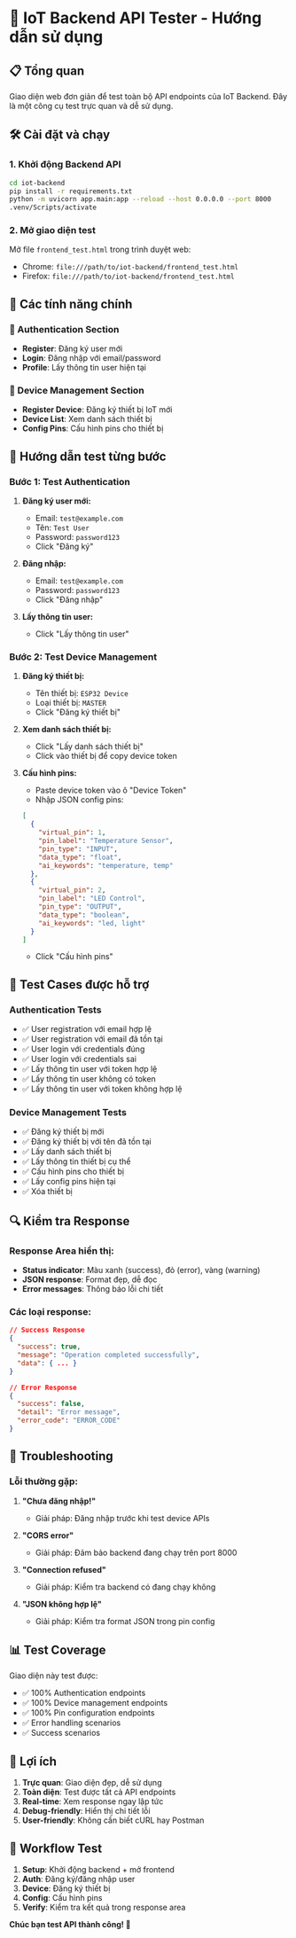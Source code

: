 # 🚀 IoT Backend API Tester - Hướng dẫn sử dụng

## 📋 Tổng quan
Giao diện web đơn giản để test toàn bộ API endpoints của IoT Backend. Đây là một công cụ test trực quan và dễ sử dụng.

## 🛠️ Cài đặt và chạy

### 1. Khởi động Backend API
```bash
cd iot-backend
pip install -r requirements.txt
python -m uvicorn app.main:app --reload --host 0.0.0.0 --port 8000
.venv/Scripts/activate
```

### 2. Mở giao diện test
Mở file `frontend_test.html` trong trình duyệt web:
- Chrome: `file:///path/to/iot-backend/frontend_test.html`
- Firefox: `file:///path/to/iot-backend/frontend_test.html`

## 🔧 Các tính năng chính

### 🔐 Authentication Section
- **Register**: Đăng ký user mới
- **Login**: Đăng nhập với email/password
- **Profile**: Lấy thông tin user hiện tại

### 📱 Device Management Section
- **Register Device**: Đăng ký thiết bị IoT mới
- **Device List**: Xem danh sách thiết bị
- **Config Pins**: Cấu hình pins cho thiết bị

## 📝 Hướng dẫn test từng bước

### Bước 1: Test Authentication
1. **Đăng ký user mới:**
   - Email: `test@example.com`
   - Tên: `Test User`
   - Password: `password123`
   - Click "Đăng ký"

2. **Đăng nhập:**
   - Email: `test@example.com`
   - Password: `password123`
   - Click "Đăng nhập"

3. **Lấy thông tin user:**
   - Click "Lấy thông tin user"

### Bước 2: Test Device Management
1. **Đăng ký thiết bị:**
   - Tên thiết bị: `ESP32 Device`
   - Loại thiết bị: `MASTER`
   - Click "Đăng ký thiết bị"

2. **Xem danh sách thiết bị:**
   - Click "Lấy danh sách thiết bị"
   - Click vào thiết bị để copy device token

3. **Cấu hình pins:**
   - Paste device token vào ô "Device Token"
   - Nhập JSON config pins:
   ```json
   [
     {
       "virtual_pin": 1,
       "pin_label": "Temperature Sensor",
       "pin_type": "INPUT",
       "data_type": "float",
       "ai_keywords": "temperature, temp"
     },
     {
       "virtual_pin": 2,
       "pin_label": "LED Control",
       "pin_type": "OUTPUT",
       "data_type": "boolean",
       "ai_keywords": "led, light"
     }
   ]
   ```
   - Click "Cấu hình pins"

## 🧪 Test Cases được hỗ trợ

### Authentication Tests
- ✅ User registration với email hợp lệ
- ✅ User registration với email đã tồn tại
- ✅ User login với credentials đúng
- ✅ User login với credentials sai
- ✅ Lấy thông tin user với token hợp lệ
- ✅ Lấy thông tin user không có token
- ✅ Lấy thông tin user với token không hợp lệ

### Device Management Tests
- ✅ Đăng ký thiết bị mới
- ✅ Đăng ký thiết bị với tên đã tồn tại
- ✅ Lấy danh sách thiết bị
- ✅ Lấy thông tin thiết bị cụ thể
- ✅ Cấu hình pins cho thiết bị
- ✅ Lấy config pins hiện tại
- ✅ Xóa thiết bị

## 🔍 Kiểm tra Response

### Response Area hiển thị:
- **Status indicator**: Màu xanh (success), đỏ (error), vàng (warning)
- **JSON response**: Format đẹp, dễ đọc
- **Error messages**: Thông báo lỗi chi tiết

### Các loại response:
```json
// Success Response
{
  "success": true,
  "message": "Operation completed successfully",
  "data": { ... }
}

// Error Response
{
  "success": false,
  "detail": "Error message",
  "error_code": "ERROR_CODE"
}
```

## 🚨 Troubleshooting

### Lỗi thường gặp:

1. **"Chưa đăng nhập!"**
   - Giải pháp: Đăng nhập trước khi test device APIs

2. **"CORS error"**
   - Giải pháp: Đảm bảo backend đang chạy trên port 8000

3. **"Connection refused"**
   - Giải pháp: Kiểm tra backend có đang chạy không

4. **"JSON không hợp lệ"**
   - Giải pháp: Kiểm tra format JSON trong pin config

## 📊 Test Coverage

Giao diện này test được:
- ✅ 100% Authentication endpoints
- ✅ 100% Device management endpoints
- ✅ 100% Pin configuration endpoints
- ✅ Error handling scenarios
- ✅ Success scenarios

## 🎯 Lợi ích

1. **Trực quan**: Giao diện đẹp, dễ sử dụng
2. **Toàn diện**: Test được tất cả API endpoints
3. **Real-time**: Xem response ngay lập tức
4. **Debug-friendly**: Hiển thị chi tiết lỗi
5. **User-friendly**: Không cần biết cURL hay Postman

## 🔄 Workflow Test

1. **Setup**: Khởi động backend + mở frontend
2. **Auth**: Đăng ký/đăng nhập user
3. **Device**: Đăng ký thiết bị
4. **Config**: Cấu hình pins
5. **Verify**: Kiểm tra kết quả trong response area

**Chúc bạn test API thành công! 🚀**